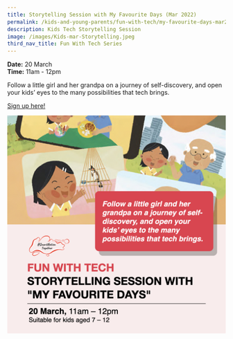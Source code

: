 ```yaml
---
title: Storytelling Session with My Favourite Days (Mar 2022)
permalink: /kids-and-young-parents/fun-with-tech/my-favourite-days-mar2022
description: Kids Tech Storytelling Session
image: /images/Kids-mar-Storytelling.jpeg
third_nav_title: Fun With Tech Series
---
```






**Date:** 20 March
<br> **Time:** 11am - 12pm

Follow a little girl and her grandpa on a journey of self-discovery, and open your kids’ eyes to the many possibilities that tech brings.  

[Sign up here! ](https://go.gov.sg/kids-storytelling-mar22)

![Kids Tech Storytelling Session in March ](/images/Kids-mar-Storytelling.jpeg)
